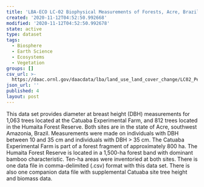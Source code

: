 ```yaml
---
title: 'LBA-ECO LC-02 Biophysical Measurements of Forests, Acre, Brazil 1999-2002'
created: '2020-11-12T04:52:50.992668'
modified: '2020-11-12T04:52:50.992678'
state: active
type: dataset
tags:
  - Biosphere
  - Earth Science
  - Ecosystems
  - Vegetation
groups: []
csv_url: >-
  https://daac.ornl.gov/daacdata/lba/land_use_land_cover_change/LC02_PermPlot_Acre//comp/LC02_Catauba_biomass_height.csv
json_url: ''
published: 4
layout: post
---
```

This data set provides diameter at breast height (DBH) measurements for 1,063 trees located at the Catuaba Experimental Farm, and 812 trees located in the Humaita Forest Reserve. Both sites are in the state of Acre, southwest Amazonia, Brazil. Measurements were made on individuals with DBH between 10 and 35 cm and individuals with DBH > 35 cm.  The Catuaba Experimental Farm is part of a forest fragment of approximately 800 ha. The Humaita Forest Reserve is located in a 1,500-ha forest band with dominant bamboo characteristic. Ten-ha areas were inventoried at both sites. There is one data file in comma-delimited (.csv) format with this data set. There is also one companion data file with supplemental Catuaba site tree height and biomass data.
